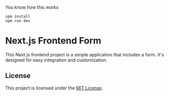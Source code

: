 You know how this works

```console
npm install
npm run dev
```

# Next.js Frontend Form

This Next.js frontend project is a simple application that includes a form. It's designed for easy integration and customization.

## License

This project is licensed under the [MIT License](LICENSE).